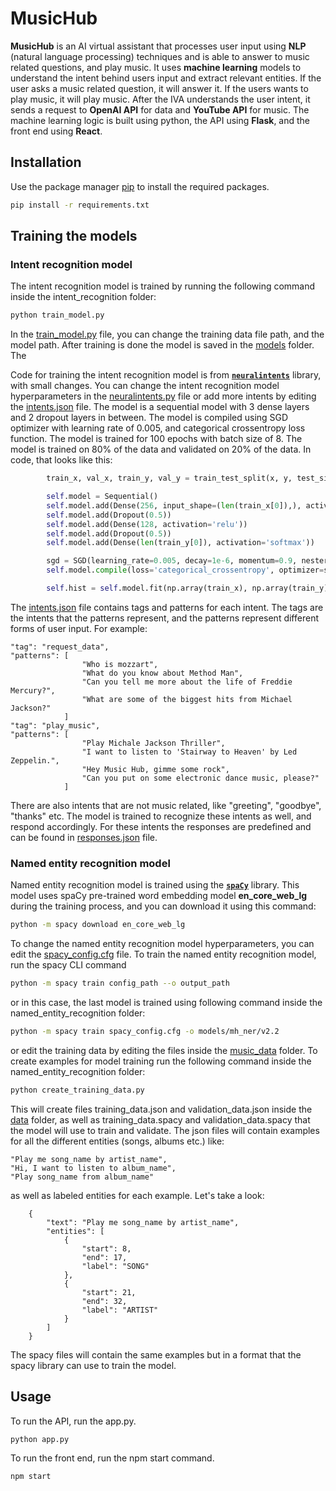 # MusicHub

**MusicHub** is an AI virtual assistant that processes user input using **NLP** (natural language processing) techniques and is able to answer to music related questions, and play music. It uses **machine learning** models to understand the intent behind users input and extract relevant entities. If the user asks a music related question, it will answer it. If the users wants to play music, it will play music. After the IVA understands the user intent, it sends a request to **OpenAI API** for data and **YouTube API** for music. The machine learning logic is built using python, the API using **Flask**, and the front end using **React**.

## Installation

Use the package manager [pip](https://pip.pypa.io/en/latest/installation/) to install the required packages.

```bash
pip install -r requirements.txt
```

## Training the models
### Intent recognition model
The intent recognition model is trained by running the following command inside the intent_recognition folder:
```python
python train_model.py
```
In the [train_model.py](intent_recognition/train_model.py) file, you can change the training data file path, and the model path. After training is done the model is saved in the [models](intent_recognition/models) folder. The

Code for training the intent recognition model is from [**`neuralintents`**](https://github.com/NeuralNine/neuralintents) library, with small changes. You can change the intent recognition model hyperparameters in the [neuralintents.py](intent_recognition/neuralintents.py#L92-L108) file or add more intents by editing the [intents.json](intent_recognition/data/intents.json) file. The model is a sequential model with 3 dense layers and 2 dropout layers in between. The model is compiled using SGD optimizer with learning rate of 0.005, and categorical crossentropy loss function. The model is trained for 100 epochs with batch size of 8. The model is trained on 80% of the data and validated on 20% of the data. In code, that looks like this:

```python
        train_x, val_x, train_y, val_y = train_test_split(x, y, test_size=0.2, random_state=42)

        self.model = Sequential()
        self.model.add(Dense(256, input_shape=(len(train_x[0]),), activation='relu'))
        self.model.add(Dropout(0.5))
        self.model.add(Dense(128, activation='relu'))
        self.model.add(Dropout(0.5))
        self.model.add(Dense(len(train_y[0]), activation='softmax'))

        sgd = SGD(learning_rate=0.005, decay=1e-6, momentum=0.9, nesterov=True)
        self.model.compile(loss='categorical_crossentropy', optimizer=sgd, metrics=['accuracy'])

        self.hist = self.model.fit(np.array(train_x), np.array(train_y), epochs=100, batch_size=8 verbose=1, validation_data=(np.array(val_x), np.array(val_y)))
```

The [intents.json](intent_recognition/data/intents.json) file contains tags and patterns for each intent. The tags are the intents that the patterns represent, and the patterns represent different forms of user input. For example:

    "tag": "request_data",
    "patterns": [
                    "Who is mozzart",
                    "What do you know about Method Man",
                    "Can you tell me more about the life of Freddie Mercury?",
                    "What are some of the biggest hits from Michael Jackson?"
                ]
    "tag": "play_music",
    "patterns": [
                    "Play Michale Jackson Thriller",
                    "I want to listen to 'Stairway to Heaven' by Led Zeppelin.",
                    "Hey Music Hub, gimme some rock",
                    "Can you put on some electronic dance music, please?"
                ]
There are also intents that are not music related, like "greeting", "goodbye", "thanks" etc. The model is trained to recognize these intents as well, and respond accordingly. For these intents the responses are predefined and can be found in [responses.json](intent_recognition/data/responses.json) file.
### Named entity recognition model
Named entity recognition model is trained using the [**`spaCy`**](https://spacy.io/) library. This model uses spaCy pre-trained word embedding model **en_core_web_lg** during the training process, and you can download it using this command:
```bash
python -m spacy download en_core_web_lg
```
To change the named entity recognition model hyperparameters, you can edit the [spacy_config.cfg](named_entity_recognition/spacy_config.cfg) file.
To train the named entity recognition model, run the spacy CLI command 
```bash
python -m spacy train config_path --o output_path
```
or in this case, the last model is trained using following command inside the named_entity_recognition folder:
```bash
python -m spacy train spacy_config.cfg -o models/mh_ner/v2.2
```
 or edit the training data by editing the files inside the [music_data](named_entity_recognition/data/music_data) folder. To create examples for model training run the following command inside the named_entity_recognition folder:
```bash
python create_training_data.py
```
This will create files training_data.json and validation_data.json inside the [data](named_entity_recognition/data) folder, as well as training_data.spacy and validation_data.spacy that the model will use to train and validate. The json files will contain examples for all the different entities (songs, albums etc.) like:

    "Play me song_name by artist_name",
    "Hi, I want to listen to album_name",
    "Play song_name from album_name"

as well as labeled entities for each example. Let's take a look:
    
        {
            "text": "Play me song_name by artist_name",
            "entities": [
                {
                    "start": 8,
                    "end": 17,
                    "label": "SONG"
                },
                {
                    "start": 21,
                    "end": 32,
                    "label": "ARTIST"
                }
            ]
        }
    
The spacy files will contain the same examples but in a format that the spacy library can use to train the model.


## Usage

To run the API, run the app.py.
```python
python app.py
``` 

To run the front end, run the npm start command.
```bash
npm start
```
